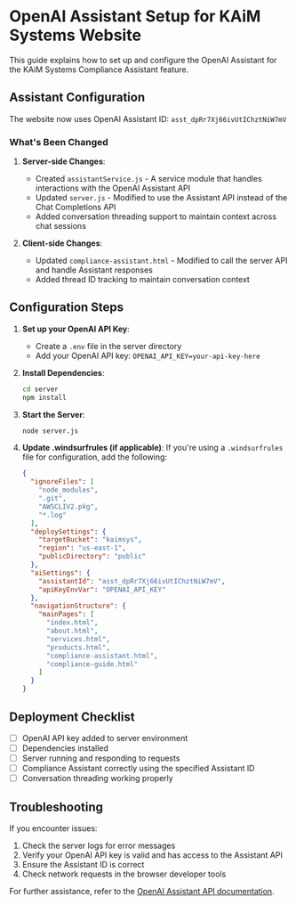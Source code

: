 # OpenAI Assistant Setup for KAiM Systems Website

This guide explains how to set up and configure the OpenAI Assistant for the KAiM Systems Compliance Assistant feature.

## Assistant Configuration

The website now uses OpenAI Assistant ID: `asst_dpRr7Xj66ivUtIChztNiW7mV`

### What's Been Changed

1. **Server-side Changes**:
   - Created `assistantService.js` - A service module that handles interactions with the OpenAI Assistant API
   - Updated `server.js` - Modified to use the Assistant API instead of the Chat Completions API
   - Added conversation threading support to maintain context across chat sessions

2. **Client-side Changes**:
   - Updated `compliance-assistant.html` - Modified to call the server API and handle Assistant responses
   - Added thread ID tracking to maintain conversation context

## Configuration Steps

1. **Set up your OpenAI API Key**:
   - Create a `.env` file in the server directory
   - Add your OpenAI API key: `OPENAI_API_KEY=your-api-key-here`

2. **Install Dependencies**:
   ```bash
   cd server
   npm install
   ```

3. **Start the Server**:
   ```bash
   node server.js
   ```

4. **Update .windsurfrules (if applicable)**:
   If you're using a `.windsurfrules` file for configuration, add the following:

   ```json
   {
     "ignoreFiles": [
       "node_modules",
       ".git",
       "AWSCLIV2.pkg",
       "*.log"
     ],
     "deploySettings": {
       "targetBucket": "kaimsys",
       "region": "us-east-1",
       "publicDirectory": "public"
     },
     "aiSettings": {
       "assistantId": "asst_dpRr7Xj66ivUtIChztNiW7mV",
       "apiKeyEnvVar": "OPENAI_API_KEY"
     },
     "navigationStructure": {
       "mainPages": [
         "index.html",
         "about.html",
         "services.html",
         "products.html",
         "compliance-assistant.html",
         "compliance-guide.html"
       ]
     }
   }
   ```

## Deployment Checklist

- [ ] OpenAI API key added to server environment
- [ ] Dependencies installed
- [ ] Server running and responding to requests
- [ ] Compliance Assistant correctly using the specified Assistant ID
- [ ] Conversation threading working properly

## Troubleshooting

If you encounter issues:

1. Check the server logs for error messages
2. Verify your OpenAI API key is valid and has access to the Assistant API
3. Ensure the Assistant ID is correct
4. Check network requests in the browser developer tools

For further assistance, refer to the [OpenAI Assistant API documentation](https://platform.openai.com/docs/assistants/overview).
